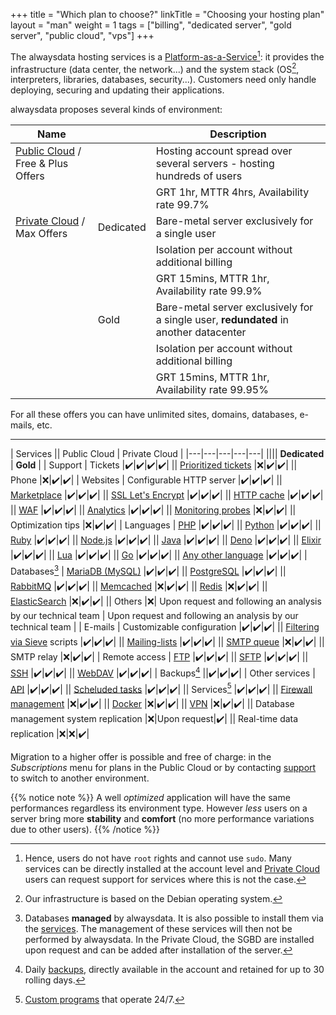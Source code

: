 +++
title = "Which plan to choose?"
linkTitle = "Choosing your hosting plan"
layout = "man"
weight = 1
tags = ["billing", "dedicated server", "gold server", "public cloud", "vps"]
+++

The alwaysdata hosting services is a [Platform-as-a-Service](https://en.wikipedia.org/wiki/Platform_as_a_service)[^1]: it provides the infrastructure (data center, the network...) and the system stack (OS[^2], interpreters, libraries, databases, security...). Customers need only handle deploying, securing and updating their applications.

alwaysdata proposes several kinds of environment:

| Name || Description |
|---|---|---|
| [Public Cloud](accounts/billing/public-cloud-prices) / Free & Plus Offers || Hosting account spread over several servers - hosting hundreds of users |
||| GRT 1hr, MTTR 4hrs, Availability rate 99.7% |
| [Private Cloud](accounts/billing/private-cloud-prices) / Max Offers | Dedicated | Bare-metal server exclusively for a single user |
||| Isolation per account without additional billing |
||| GRT 15mins, MTTR 1hr, Availability rate 99.9% |
|| Gold | Bare-metal server exclusively for a single user, **redundated** in another datacenter |
||| Isolation per account without additional billing |
||| GRT 15mins, MTTR 1hr, Availability rate 99.95% |

For all these offers you can have unlimited sites, domains, databases, e-mails, etc.

---

| Services || Public Cloud | Private Cloud |
|---|---|---|---|---|
|||| **Dedicated** | **Gold** |
| Support | Tickets |✔️|✔️|✔️|✔️|
|| [Prioritized tickets](accounts/urgent-ticket) |❌|✔️|✔️|
|| Phone |❌|✔️|✔️|
| Websites | Configurable HTTP server |✔️|✔️|✔️|
|| [Marketplace](marketplace) |✔️|✔️|✔️|
|| [SSL Let's Encrypt](security/ssl-tls/lets-encrypt)  |✔️|✔️|✔️|
|| [HTTP cache](sites/http-cache) |✔️|✔️|✔️|
|| [WAF](sites/waf) |✔️|✔️|✔️|
|| [Analytics](analytics)  |✔️|✔️|✔️|
|| [Monitoring probes](sites/use-probes) |❌|✔️|✔️|
|| Optimization tips |❌|✔️|✔️|
| Languages | [PHP](languages/php) |✔️|✔️|✔️|
|| [Python](languages/python) |✔️|✔️|✔️|
|| [Ruby](languages/ruby) |✔️|✔️|✔️|
|| [Node.js](languages/nodejs) |✔️|✔️|✔️|
|| [Java](languages/java) |✔️|✔️|✔️|
|| [Deno](languages/deno) |✔️|✔️|✔️|
|| [Elixir](languages/elixir) |✔️|✔️|✔️|
|| [Lua](languages/lua) |✔️|✔️|✔️|
|| [Go](languages/go) |✔️|✔️|✔️|
|| [Any other language](languages) |✔️|✔️|✔️|
| Databases[^3] | [MariaDB (MySQL)](databases/mariadb) |✔️|✔️|✔️|
|| [PostgreSQL](databases/postgresql) |✔️|✔️|✔️|
|| [RabbitMQ](databases/rabbitmq) |✔️|✔️|✔️|
|| [Memcached](databases/memcached) |❌|✔️|✔️|
|| [Redis](databases/redis) |❌|✔️|✔️|
|| [ElasticSearch](databases/elasticsearch) |❌|✔️|✔️|
|| Others |❌| Upon request and following an analysis by our technical team | Upon request and following an analysis by our technical team |
| E-mails | Customizable configuration |✔️|✔️|✔️|
|| [Filtering via Sieve](e-mails/use-sieve-scripts) scripts |✔️|✔️|✔️|
|| [Mailing-lists](e-mails/mailing-lists) |✔️|✔️|✔️|
|| [SMTP queue](e-mails/smtp-queue) |❌|✔️|✔️|
|| SMTP relay |❌|✔️|✔️|
| Remote access | [FTP](remote-access/ftp) |✔️|✔️|✔️|
|| [SFTP](remote-access/sftp) |✔️|✔️|✔️|
|| [SSH](remote-access/ssh) |✔️|✔️|✔️|
|| [WebDAV](remote-access/webdav) |✔️|✔️|✔️|
| Backups[^4] ||✔️|✔️|✔️|
| Other services | [API](api) |✔️|✔️|✔️|
|| [Scheluded tasks](tasks) |✔️|✔️|✔️|
|| Services[^5] |✔️|✔️|✔️|
|| [Firewall management](security/network/configure-firewall) |❌|✔️|✔️|
|| [Docker](advanced/docker) |❌|✔️|✔️|
|| [VPN](security/vpn) |❌|✔️|✔️|
|| Database management system replication |❌|Upon request|✔️|
|| Real-time data replication |❌|❌|✔️|

Migration to a higher offer is possible and free of charge: in the _Subscriptions_ menu for plans in the Public Cloud or by contacting [support](https://admin.alwaysdata.com/support/add/) to switch to another environment.

{{% notice note %}}
A well _optimized_ application will have the same performances regardless its environment type. However _less_ users on a server bring more **stability** and **comfort** (no more performance variations due to other users).
{{% /notice %}}

[^1]: Hence, users do not have `root` rights and cannot use `sudo`. Many services can be directly installed at the account level and [Private Cloud](accounts/billing/private-cloud-prices) users can request support for services where this is not the case.
[^2]: Our infrastructure is based on the Debian operating system.
[^3]: Databases **managed** by alwaysdata. It is also possible to install them via the [services](services). The management of these services will then not be performed by alwaysdata. In the Private Cloud, the SGBD are installed upon request and can be added after installation of the server.
[^4]: Daily [backups](backups), directly available in the account and retained for up to 30 rolling days.
[^5]: [Custom programs](services) that operate 24/7.
